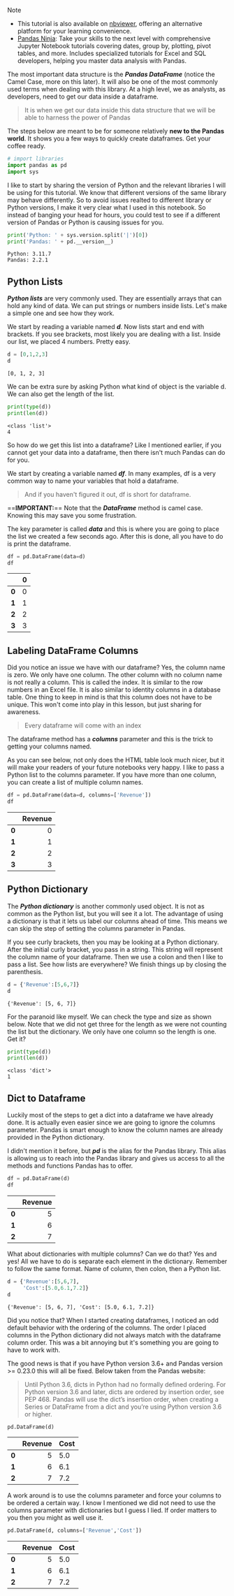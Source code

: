 
> [!NOTE] 
> - This tutorial is also available on [nbviewer](https://nbviewer.org/github/DataWranglerPro/quartz/blob/05c8f4c8349030d0b13dca82d29535ad884e5f81/content/Assets/notebooks/How_to_Create_a_Pandas_DataFrame.ipynb), offering an alternative platform for your learning convenience.
> - [Pandas Ninja](https://hedaro.gumroad.com/l/jVeRh): Take your skills to the next level with comprehensive Jupyter Notebook tutorials covering dates, group by, plotting, pivot tables, and more. Includes specialized tutorials for Excel and SQL developers, helping you master data analysis with Pandas.


The most important data structure is the ***Pandas DataFrame*** (notice the Camel Case, more on this later). It will also be one of the most commonly used terms when dealing with this library. At a high level, we as analysts, as developers, need to get our data inside a dataframe.

> It is when we get our data inside this data structure that we will be able to harness the power of Pandas

The steps below are meant to be for someone relatively **new to the Pandas world**. It shows you a few ways to quickly create dataframes. Get your coffee ready.

``` python
# import libraries
import pandas as pd
import sys
```

I like to start by sharing the version of Python and the relevant libraries I will be using for this tutorial. We know that different versions of the same library may behave differently. So to avoid issues realted to different library or Python versions, I make it very clear what I used in this notebook. So instead of banging your head for hours, you could test to see if a different version of Pandas or Python is causing issues for you.

``` python
print('Python: ' + sys.version.split('|')[0])
print('Pandas: ' + pd.__version__)
```

``` output
Python: 3.11.7 
Pandas: 2.2.1
```

## Python Lists

_**Python lists**_ are very commonly used. They are essentially arrays that can hold any kind of data. We can put strings or numbers inside lists. Let's make a simple one and see how they work.

We start by reading a variable named _**d**_. Now lists start and end with brackets. If you see brackets, most likely you are dealing with a list. Inside our list, we placed 4 numbers. Pretty easy.

``` python
d = [0,1,2,3]
d
```

``` output
[0, 1, 2, 3]
```

We can be extra sure by asking Python what kind of object is the variable d. We can also get the length of the list.

``` python
print(type(d))
print(len(d))
```

``` output
<class 'list'>
4
```

So how do we get this list into a dataframe? Like I mentioned earlier, if you cannot get your data into a dataframe, then there isn't much Pandas can do for you.

We start by creating a variable named _**df**_. In many examples, df is a very common way to name your variables that hold a dataframe.

> And if you haven't figured it out, df is short for dataframe.

==**IMPORTANT:**== Note that the _**DataFrame**_ method is camel case. Knowing this may save you some frustration.

The key parameter is called _**data**_ and this is where you are going to place the list we created a few seconds ago. After this is done, all you have to do is print the dataframe.

``` python
df = pd.DataFrame(data=d)
df
```

|       |   0 |
| :---- | --: |
| **0** |   0 |
| **1** |   1 |
| **2** |   2 |
| **3** |   3 |

## Labeling DataFrame Columns

Did you notice an issue we have with our dataframe? Yes, the column name is zero. We only have one column. The other column with no column name is not really a column. This is called the index. It is similar to the row numbers in an Excel file. It is also similar to identity columns in a database table. One thing to keep in mind is that this column does not have to be unique. This won't come into play in this lesson, but just sharing for awareness.

> Every dataframe will come with an index

The dataframe method has a _**columns**_ parameter and this is the trick to getting your columns named.

As you can see below, not only does the HTML table look much nicer, but it will make your readers of your future notebooks very happy. I like to pass a Python list to the columns parameter. If you have more than one column, you can create a list of multiple column names.

``` python
df = pd.DataFrame(data=d, columns=['Revenue'])
df
```

|       | Revenue |
| :---- | ------: |
| **0** |       0 |
| **1** |       1 |
| **2** |       2 |
| **3** |       3 |
## Python Dictionary

The _**Python dictionary**_ is another commonly used object. It is not as common as the Python list, but you will see it a lot. The advantage of using a dictionary is that it lets us label our columns ahead of time. This means we can skip the step of setting the columns parameter in Pandas.

If you see curly brackets, then you may be looking at a Python dictionary. After the initial curly bracket, you pass in a string. This string will represent the column name of your dataframe. Then we use a colon and then I like to pass a list. See how lists are everywhere? We finish things up by closing the parenthesis.

``` python
d = {'Revenue':[5,6,7]}
d
```

``` output
{'Revenue': [5, 6, 7]}
```

For the paranoid like myself. We can check the type and size as shown below. Note that we did not get three for the length as we were not counting the list but the dictionary. We only have one column so the length is one. Get it?

``` python
print(type(d))
print(len(d))
```

``` output
<class 'dict'>
1
```

## Dict to Dataframe

Luckily most of the steps to get a dict into a dataframe we have already done. It is actually even easier since we are going to ignore the columns parameter. Pandas is smart enough to know the column names are already provided in the Python dictionary.

I didn't mention it before, but _**pd**_ is the alias for the Pandas library. This alias is allowing us to reach into the Pandas library and gives us access to all the methods and functions Pandas has to offer.

``` python
df = pd.DataFrame(d)
df
```

|       | Revenue |
| :---- | ------: |
| **0** |       5 |
| **1** |       6 |
| **2** |       7 |

What about dictionaries with multiple columns? Can we do that? Yes and yes! All we have to do is separate each element in the dictionary. Remember to follow the same format. Name of column, then colon, then a Python list.

``` python
d = {'Revenue':[5,6,7],
     'Cost':[5.0,6.1,7.2]}
d
```

``` output
{'Revenue': [5, 6, 7], 'Cost': [5.0, 6.1, 7.2]}
```

Did you notice that? When I started creating dataframes, I noticed an odd default behavior with the ordering of the columns. The order I placed columns in the Python dictionary did not always match with the dataframe column order. This was a bit annoying but it's something you are going to have to work with.

The good news is that if you have Python version 3.6+ and Pandas version >= 0.23.0 this will all be fixed. Below taken from the Pandas website:

> Until Python 3.6, dicts in Python had no formally defined ordering. For Python version 3.6 and later, dicts are ordered by insertion order, see PEP 468. Pandas will use the dict’s insertion order, when creating a Series or DataFrame from a dict and you’re using Python version 3.6 or higher.

``` python
pd.DataFrame(d)
```

|       | Revenue | Cost |
| :---- | ------: | ---- |
| **0** |       5 | 5.0  |
| **1** |       6 | 6.1  |
| **2** |       7 | 7.2  |

  
A work around is to use the columns parameter and force your columns to be ordered a certain way. I know I mentioned we did not need to use the columns parameter with dictionaries but I guess I lied. If order matters to you then you might as well use it.

``` python
pd.DataFrame(d, columns=['Revenue','Cost'])
```

|       | Revenue | Cost |
| :---- | ------: | ---- |
| **0** |       5 | 5.0  |
| **1** |       6 | 6.1  |
| **2** |       7 | 7.2  |

